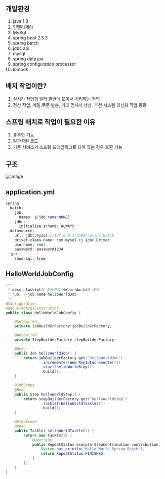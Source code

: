 ## 개발환경
1. java 1.8
2. 인텔리제이
3. MySql
4. spring boot 2.5.3
5. spring batch
6. jdbc api
7. mysql
8. spring data jpa
9. spring configuration processor
10. lombok

## 배치 작업이란?
1. 실시간 작업과 달리 한번에 모아서 처리하는 작업
2. 정산 작업, 메일 쿠폰 발송, 거래 명세서 생성, 추천 시스템 최신화 작업 등등

## 스프링 배치로 작업이 필요한 이유
1. 풍부한 기능
2. 일관성된 코드
3. 기존 서비스가 스프링 프레임워크로 되어 있는 경우 호환 가능

## 구조

![image](https://user-images.githubusercontent.com/49984996/229360935-5bc62e32-75df-41d6-9794-799a5854610d.png)

## application.yml

```java
spring:
  batch:
    job:
      names: ${job.name:NONE}
    jdbc:
      initialize-schema: ALWAYS
  datasource:
    url: jdbc:mysql://127.0.0.1:3306/spring_batch
    driver-class-name: com.mysql.cj.jdbc.Driver
    username: root
    password: password1234
  jpa:
    show-sql: true
```

## HelloWorldJobConfig
```java
/**
 * desc: tasklet을 활용하여 Hello World를 출력
 * run: --job.name=helloWorldJob
 */
@Configuration
@RequiredArgsConstructor
public class HelloWorldJobConfig {

    @Autowired
    private JobBuilderFactory jobBuilderFactory;

    @Autowired
    private StepBuilderFactory stepBuilderFactory;

    @Bean
    public Job helloWorldJob() {
        return jobBuilderFactory.get("helloWorldJob")
                .incrementer(new RunIdIncrementer())
                .start(helloWorldStep())
                .build();
    }

    @JobScope
    @Bean
    public Step helloWorldStep() {
        return stepBuilderFactory.get("helloWorldStep")
                .tasklet(helloWorldTasklet())
                .build();
    }

    @StepScope
    @Bean
    public Tasklet helloWorldTasklet() {
        return new Tasklet() {
            @Override
            public RepeatStatus execute(StepContribution contribution, ChunkContext chunkContext) throws Exception {
                System.out.println("Hello World Spring Batch");
                return RepeatStatus.FINISHED;
            }
        };
    }
}
```
